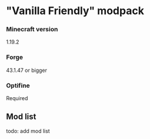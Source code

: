 # "Vanilla Friendly" modpack

### Minecraft version
1.19.2

### Forge
43.1.47 or bigger

### Optifine
Required

## Mod list

todo: add mod list